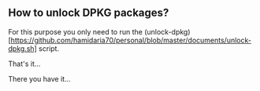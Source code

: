 ## How to unlock DPKG packages?

For this purpose you only need to run the (unlock-dpkg)[https://github.com/hamidaria70/personal/blob/master/documents/unlock-dpkg.sh] script.

That's it...

There you have it...
